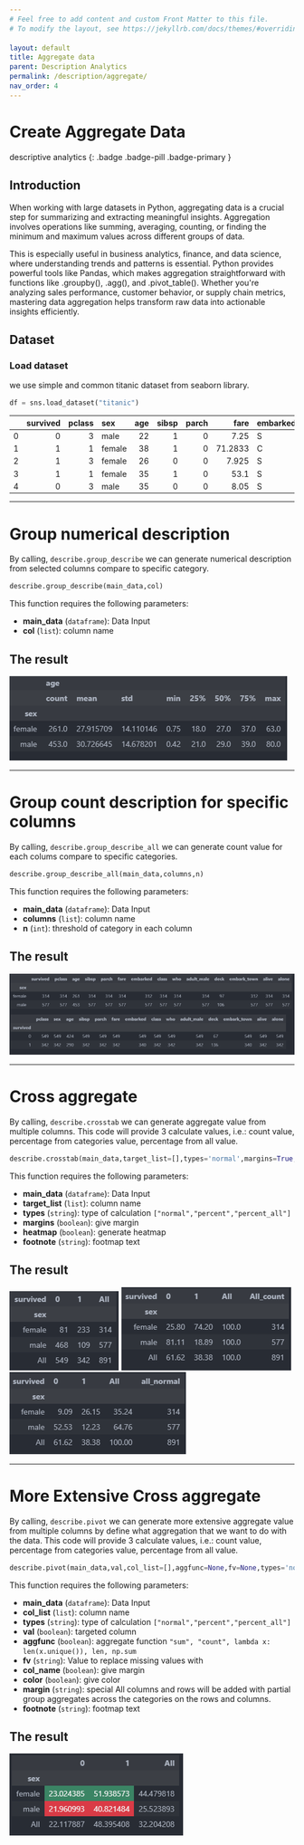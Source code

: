 ```yaml
---
# Feel free to add content and custom Front Matter to this file.
# To modify the layout, see https://jekyllrb.com/docs/themes/#overriding-theme-defaults

layout: default
title: Aggregate data
parent: Description Analytics
permalink: /description/aggregate/
nav_order: 4
---
```


# Create Aggregate Data
descriptive analytics
{: .badge .badge-pill .badge-primary }

## Introduction
When working with large datasets in Python, aggregating data is a crucial step for summarizing and extracting meaningful insights. Aggregation involves operations like summing, averaging, counting, or finding the minimum and maximum values across different groups of data. 

This is especially useful in business analytics, finance, and data science, where understanding trends and patterns is essential. Python provides powerful tools like Pandas, which makes aggregation straightforward with functions like .groupby(), .agg(), and .pivot_table(). Whether you're analyzing sales performance, customer behavior, or supply chain metrics, mastering data aggregation helps transform raw data into actionable insights efficiently. 

## Dataset
### Load dataset
we use simple and common titanic dataset from seaborn library.

```python
df = sns.load_dataset("titanic")
```

|    |   survived |   pclass | sex    |   age |   sibsp |   parch |    fare | embarked   | class   | who   | adult_male   | deck   | embark_town   | alive   | alone   |
|---:|-----------:|---------:|:-------|------:|--------:|--------:|--------:|:-----------|:--------|:------|:-------------|:-------|:--------------|:--------|:--------|
|  0 |          0 |        3 | male   |    22 |       1 |       0 |  7.25   | S          | Third   | man   | True         | nan    | Southampton   | no      | False   |
|  1 |          1 |        1 | female |    38 |       1 |       0 | 71.2833 | C          | First   | woman | False        | C      | Cherbourg     | yes     | False   |
|  2 |          1 |        3 | female |    26 |       0 |       0 |  7.925  | S          | Third   | woman | False        | nan    | Southampton   | yes     | True    |
|  3 |          1 |        1 | female |    35 |       1 |       0 | 53.1    | S          | First   | woman | False        | C      | Southampton   | yes     | False   |
|  4 |          0 |        3 | male   |    35 |       0 |       0 |  8.05   | S          | Third   | man   | True         | nan    | Southampton   | no      | True    |

_________________

# Group numerical description 
By calling, `describe.group_describe` we can generate numerical description from selected columns compare to specific category.

```python
describe.group_describe(main_data,col)
```

This function requires the following parameters:
- **main_data** (`dataframe`):      Data Input
- **col** (`list`):                 column name

## The result
<img src="/assets/images/description/desc_05.png" alt="drawing"/>

_________________

# Group count description for specific columns
By calling, `describe.group_describe_all` we can generate count value for each colums compare to specific categories.

```python
describe.group_describe_all(main_data,columns,n)
```

This function requires the following parameters:
- **main_data** (`dataframe`):      Data Input
- **columns** (`list`):             column name
- **n** (`int`):             threshold of category in each column

## The result
<img src="/assets/images/description/desc_06.png" alt="drawing"/>

_________________

# Cross aggregate
By calling, `describe.crosstab` we can generate aggregate value from multiple columns. This code will provide 3 calculate values, i.e.: count value, percentage from categories value, percentage from all value.

```python
describe.crosstab(main_data,target_list=[],types='normal',margins=True,heatmap=False,footnote=None)
```

This function requires the following parameters:
- **main_data** (`dataframe`):      Data Input
- **target_list** (`list`):         column name
- **types** (`string`):             type of calculation `["normal","percent","percent_all"]`
- **margins** (`boolean`):          give margin
- **heatmap** (`boolean`):           generate heatmap
- **footnote** (`string`):           footmap text

## The result
<img src="/assets/images/description/desc_13.png" alt="drawing"/>
<img src="/assets/images/description/desc_14.png" alt="drawing"/>
<img src="/assets/images/description/desc_15.png" alt="drawing"/>

_________________

# More Extensive Cross aggregate
By calling, `describe.pivot` we can generate more extensive aggregate value from multiple columns by define what aggregation that we want to do with the data. This code will provide 3 calculate values, i.e.: count value, percentage from categories value, percentage from all value.

```python
describe.pivot(main_data,val,col_list=[],aggfunc=None,fv=None,types='normal',col_name=True,color=True,margin=True,footnote=None)
```

This function requires the following parameters:
- **main_data** (`dataframe`):      Data Input
- **col_list** (`list`):            column name
- **types** (`string`):             type of calculation `["normal","percent","percent_all"]`
- **val** (`boolean`):              targeted column
- **aggfunc** (`boolean`):          aggregate function `"sum", "count", lambda x: len(x.unique()), len, np.sum`
- **fv** (`string`):                Value to replace missing values with
- **col_name** (`boolean`):         give margin
- **color** (`boolean`):            give color
- **margin** (`string`):            special All columns and rows will be added with partial group aggregates across the categories on the rows and columns.
- **footnote** (`string`):          footmap text

## The result
<img src="/assets/images/description/desc_16.png" alt="drawing"/>
